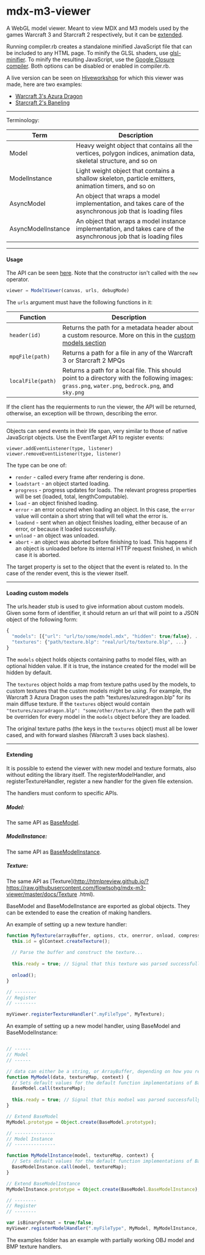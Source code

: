 mdx-m3-viewer
=============

A WebGL model viewer. Meant to view MDX and M3 models used by the games Warcraft 3 and Starcraft 2 respectively, but it can be [extended](#extending).

Running compiler.rb creates a standalone minified JavaScript file that can be included to any HTML page.
To minify the GLSL shaders, use [glsl-minifier](https://github.com/flowtsohg/glsl-minifier).
To minify the resulting JavaScript, use the [Google Closure compiler](https://developers.google.com/closure/compiler/).
Both options can be disabled or enabled in compiler.rb.

A live version can be seen on [Hiveworkshop](http://www.hiveworkshop.com) for which this viewer was made, here are two examples:
* [Warcraft 3's Azura Dragon](http://viewer.hiveworkshop.com?q=Units/Creeps/AzureDragon/AzureDragon.mdx)
* [Starcraft 2's Baneling](http://viewer.hiveworkshop.com?q=Assets/units/zerg/baneling/baneling.m3)

------------------------

Terminology:

| Term | Description |
| ------------- | ------------- |
| Model | Heavy weight object that contains all the vertices, polygon indices, animation data, skeletal structure, and so on |
| ModelInstance | Light weight object that contains a shallow skeleton, particle emitters, animation timers, and so on |
| AsyncModel | An object that wraps a model implementation, and takes care of the asynchronous job that is loading files |
| AsyncModelInstance | An object that wraps a model instance implementation, and takes care of the asynchronous job that is loading files |

------------------------

#### Usage

The API can be seen [here](http://htmlpreview.github.io/?https://raw.githubusercontent.com/flowtsohg/mdx-m3-viewer/master/docs/ModelViewer.html).
Note that the constructor isn't called with the `new` operator.

```javascript
viewer = ModelViewer(canvas, urls, debugMode)
```

The `urls` argument must have the following functions in it:

| Function | Description |
| ------------- | ------------- |
| `header(id)` | Returns the path for a metadata header about a custom resource. More on this in the [custom models section](#custom-models) |
| `mpqFile(path)` | Returns a path for a file in any of the Warcraft 3 or Starcraft 2 MPQs |
| `localFile(path)` | Returns a path for a local file. This should point to a directory with the following images: `grass.png`, `water.png`, `bedrock.png`, and `sky.png` |

If the client has the requierments to run the viewer, the API will be returned, otherwise, an exception will be thrown, describing the error.

------------------------

Objects can send events in their life span, very similar to those of native JavaScript objects.
Use the EventTarget API to register events:

```
viewer.addEventListener(type, listener)
viewer.removeEventListener(type, listener)
```

The type can be one of:
* `render` - called every frame after rendering is done.
* `loadstart` - an object started loading.
* `progress` - progress updates for loads. The relevant progress properties will be set (loaded, total, lengthComputable).
* `load` - an object finished loading.
* `error` - an error occured when loading an object. In this case, the `error` value will contain a short string that will tell what the error is.
* `loadend` - sent when an object finishes loading, either because of an error, or because it loaded successfully.
* `unload` - an object was unloaded.
* `abort` - an object was aborted before finishing to load. This happens if an object is unloaded before its internal HTTP request finished, in which case it is aborted.

The target property is set to the object that the event is related to. In the case of the render event, this is the viewer itself.

------------------------

#### <a name="custom-models"></a> Loading custom models

The urls.header stub is used to give information about custom models. Given some form of identifier, it should return an url that will point to a JSON object of the following form:

```javascript
{
  "models": [{"url": "url/to/some/model.mdx", "hidden": true/false}, ...],
  "textures": {"path/texture.blp": "real/url/to/texture.blp", ...}
}
```

The `models` object holds objects containing paths to model files, with an optional hidden value. If it is true, the instance created for the model will be hidden by default.

The `textures` object holds a map from texture paths used by the models, to custom textures that the custom models might be using. For example, the Warcraft 3 Azura Dragon uses the path "textures/azuredragon.blp" for its main diffuse texture. If the `textures` object would contain `"textures/azuradragon.blp": "some/other/texture.blp"`, then the path will be overriden for every model in the `models` object before they are loaded.

The original texture paths (the keys in the `textures` object) must all be lower cased, and with forward slashes (Warcraft 3 uses back slashes).

------------------------

#### <a name="extending"></a> Extending

It is possible to extend the viewer with new model and texture formats, also without editing the library itself.
The registerModelHandler, and registerTextureHandler, register a new handler for the given file extension.

The handlers must conform to specific APIs.

##### Model:
The same API as [BaseModel](http://htmlpreview.github.io/?https://raw.githubusercontent.com/flowtsohg/mdx-m3-viewer/master/docs/BaseModel.html).

##### ModelInstance:
The same API as [BaseModelInstance](http://htmlpreview.github.io/?https://raw.githubusercontent.com/flowtsohg/mdx-m3-viewer/master/docs/BaseModelInstance.html).

##### Texture:
The same API as [Texture](http://htmlpreview.github.io/?https://raw.githubusercontent.com/flowtsohg/mdx-m3-viewer/master/docs/Texture
.html).

BaseModel and BaseModelInstance are exported as global objects. They can be extended to ease the creation of making handlers.

An example of setting up a new texture handler:
```js
function MyTexture(arrayBuffer, options, ctx, onerror, onload, compressedTextures) {
  this.id = glContext.createTexture();
  
  // Parse the buffer and construct the texture...
  
  this.ready = true; // Signal that this texture was parsed successfully. If it isn't set, the texture wont be used.
  
  onload();
}

// --------
// Register
// --------

myViewer.registerTextureHandler(".myFileType", MyTexture);

```



An example of setting up a new model handler, using BaseModel and BaseModelInstance:
```js

// ------
// Model
// ------

// data can either be a string, or ArrayBuffer, depending on how you registered this handler.
function MyModel(data, textureMap, context) {
  // Sets default values for the default function implementations of BaseModel
  BaseModel.call(textureMap);
  
  this.ready = true; // Signal that this modsel was parsed successfully. If it isn't set, the model wont be used.
}

// Extend BaseModel
MyModel.prototype = Object.create(BaseModel.prototype);

// ---------------
// Model Instance
// ---------------

function MyModelInstance(model, textureMap, context) {
  // Sets default values for the default function implementations of BaseModelInstance
  BaseModelInstance.call(model, textureMap);
}

// Extend BaseModelInstance
MyModelInstance.prototype = Object.create(BaseModel.BaseModelInstance);

// --------
// Register
// --------

var isBinaryFormat = true/false;
myViewer.registerModelHandler(".myFileType", MyModel, MyModelInstance, isBinaryFormat);
```

The examples folder has an example with partially working OBJ model and BMP texture handlers.
